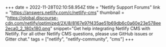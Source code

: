+++
date = 2022-11-28T02:10:58.954Z
title = "Netlify Support Forums"
link = "https://answers.netlify.com/c/netlify-cms"
thumbnail = "https://global.discourse-cdn.com/netlify/optimized/2X/8/8167e97f435ae51b69db6c0a60e23e578ee2eca0_2_180x180.png"
snippet="Get help integrating Netlify CMS with Netlify. For all other Netlify CMS questions, please use GitHub issues or Gitter chat."
tags = ["netlify", "netlify-community", "cms"]
+++
